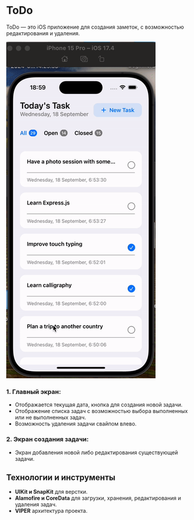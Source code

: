 # ToDo

ToDo — это iOS приложение для создания заметок, с возможностью редактирования и удаления.

![preview](https://github.com/darmaraht/ToDo/blob/main/ToDo.gif)

### 1. Главный экран:
- Отображается текущая дата, кнопка для создания новой задачи.
- Отображение списка задач с возможностью выбора выполненных или не выполненных задач.
- Возможность удаления задачи свайпом влево.

### 2. Экран создания задачи:
- Экран добавления новой либо редактирования существующей задачи.

## Технологии и инструменты

- **UIKit и SnapKit** для верстки.
- **Alamofire и CoreData** для загрузки, хранения, редактирования и удаления задач.
- **VIPER** архитектура проекта.
